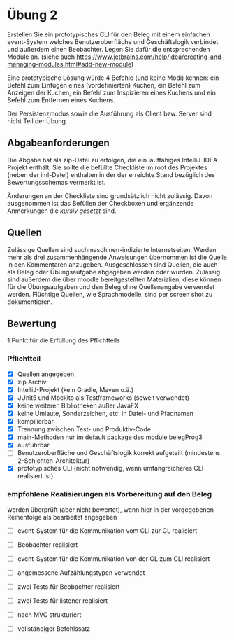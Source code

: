 # Übung 2
Erstellen Sie ein prototypisches CLI für den Beleg mit einem einfachen event-System welches Benutzeroberfläche und Geschäftslogik verbindet und außerdem einen Beobachter.
Legen Sie dafür die entsprechenden Module an. (siehe auch https://www.jetbrains.com/help/idea/creating-and-managing-modules.html#add-new-module)

Eine prototypische Lösung würde 4 Befehle (und keine Modi) kennen: ein Befehl zum Einfügen eines (vordefinierten) Kuchen, ein Befehl zum Anzeigen der Kuchen, ein Befehl zum Inspizieren eines Kuchens und ein Befehl zum Entfernen eines Kuchens.

Der Persistenzmodus sowie die Ausführung als Client bzw. Server sind nicht Teil der Übung.

## Abgabeanforderungen
Die Abgabe hat als zip-Datei zu erfolgen, die ein lauffähiges IntelliJ-IDEA-Projekt enthält. Sie sollte die befüllte Checkliste im root des Projektes (neben der iml-Datei) enthalten in der der erreichte Stand bezüglich des Bewertungsschemas vermerkt ist.

Änderungen an der Checkliste sind grundsätzlich nicht zulässig. Davon ausgenommen ist das Befüllen der Checkboxen und ergänzende Anmerkungen die _kursiv gesetzt_ sind.

## Quellen
Zulässige Quellen sind suchmaschinen-indizierte Internetseiten. Werden mehr als drei zusammenhängende Anweisungen übernommen ist die Quelle in den Kommentaren anzugeben. Ausgeschlossen sind Quellen, die auch als Beleg oder Übungsaufgabe abgegeben werden oder wurden. Zulässig sind außerdem die über moodle bereitgestellten Materialien, diese können für die Übungsaufgaben und den Beleg ohne Quellenangabe verwendet werden.
Flüchtige Quellen, wie Sprachmodelle, sind per screen shot zu dokumentieren.

## Bewertung
1 Punkt für die Erfüllung des Pflichtteils

### Pflichtteil
- [x] Quellen angegeben
- [x] zip Archiv
- [x] IntelliJ-Projekt (kein Gradle, Maven o.ä.)
- [x] JUnit5 und Mockito als Testframeworks (soweit verwendet)
- [x] keine weiteren Bibliotheken außer JavaFX
- [x] keine Umlaute, Sonderzeichen, etc. in Datei- und Pfadnamen
- [x] kompilierbar
- [x] Trennung zwischen Test- und Produktiv-Code
- [x] main-Methoden nur im default package des module belegProg3
- [x] ausführbar
- [ ] Benutzeroberfläche und Geschäftslogik korrekt aufgeteilt (mindestens 2-Schichten-Architektur)
- [x] prototypisches CLI (nicht notwendig, wenn umfangreicheres CLI realisiert ist)

### empfohlene Realisierungen als Vorbereitung auf den Beleg
werden überprüft (aber nicht bewertet), wenn hier in der vorgegebenen Reihenfolge als bearbeitet angegeben
- [ ] event-System für die Kommunikation vom CLI zur GL realisiert
- [ ] Beobachter realisiert
- [ ] event-System für die Kommunikation von der GL zum CLI realisiert
- [ ] angemessene Aufzählungstypen verwendet
- [ ] zwei Tests für Beobachter realisiert
- [ ] zwei Tests für listener realisiert
- [ ] nach MVC strukturiert
- [ ] vollständiger Befehlssatz


